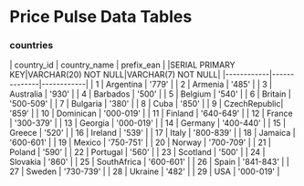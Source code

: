 # Price Pulse Data Tables

### countries

| country_id | country_name | prefix_ean |
|SERIAL PRIMARY KEY|VARCHAR(20) NOT NULL|VARCHAR(7) NOT NULL|
|------------|--------------|------------|
|     1      |   Argentina  |    '779'   |
|     2      |   Armenia    |	'485'    |
| 3          | Australia    | '930'      |
| 4          | Barbados     | '500'      |
| 5          | Belgium      | '540'      |
| 6          | Britain      | '500-509'  |
| 7          | Bulgaria     | '380'      |
| 8          | Cuba         | '850'      |
| 9          | CzechRepublic| '859'      |
| 10         | Dominican    | '000-019'  |
| 11         | Finland      | '640-649'  |
| 12         | France       | '300-379'  |
| 13         | Georgia      | '000-019'  |
| 14         | Germany      | '400-440'  |
| 15         | Greece       | '520'      |
| 16         | Ireland      | '539'      |
| 17         | Italy        | '800-839'  |
| 18         | Jamaica      | '600-601'  |
| 19         | Mexico       | '750-751'  |
| 20         | Norway       | '700-709'  |
| 21         | Poland       | '590'      |
| 22         | Portugal     | '560'      |
| 23         | Scotland     | '500'      |
| 24         | Slovakia     | '860'      |
| 25         | SouthAfrica  | '600-601'  |
| 26         | Spain        | '841-843'  |
| 27         | Sweden       | '730-739'  |
| 28         | Ukraine      | '482'      |
| 29         | USA          | '000-019'  |









